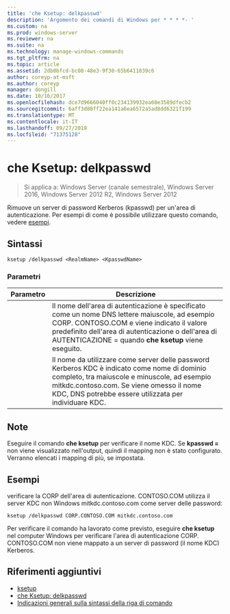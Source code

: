 ```yaml
---
title: 'che Ksetup: delkpasswd'
description: 'Argomento dei comandi di Windows per * * * *- '
ms.custom: na
ms.prod: windows-server
ms.reviewer: na
ms.suite: na
ms.technology: manage-windows-commands
ms.tgt_pltfrm: na
ms.topic: article
ms.assetid: 2db0bfcd-bc08-48e3-9f30-65b6411839c6
author: coreyp-at-msft
ms.author: coreyp
manager: dongill
ms.date: 10/16/2017
ms.openlocfilehash: dce7d9666040ff0c234139932ea60e3589dfecb2
ms.sourcegitcommit: 6aff3d88ff22ea141a6ea6572a5ad8dd6321f199
ms.translationtype: MT
ms.contentlocale: it-IT
ms.lasthandoff: 09/27/2019
ms.locfileid: "71375128"
---
```

# <a name="ksetupdelkpasswd"></a>che Ksetup: delkpasswd

>Si applica a: Windows Server (canale semestrale), Windows Server 2016, Windows Server 2012 R2, Windows Server 2012

Rimuove un server di password Kerberos (kpasswd) per un'area di autenticazione. Per esempi di come è possibile utilizzare questo comando, vedere [esempi](#BKMK_Examples).
## <a name="syntax"></a>Sintassi
```
ksetup /delkpasswd <RealmName> <KpasswdName>
```
### <a name="parameters"></a>Parametri

|   Parametro   |                                                                                                   Descrizione                                                                                                   |
|---------------|-----------------------------------------------------------------------------------------------------------------------------------------------------------------------------------------------------------------|
|  <RealmName>  |                                Il nome dell'area di autenticazione è specificato come un nome DNS lettere maiuscole, ad esempio CORP. CONTOSO.COM e viene indicato il valore predefinito dell'area di autenticazione o dell'area di AUTENTICAZIONE = quando **che ksetup** viene eseguito.                                |
| <KpasswdName> | Il nome da utilizzare come server delle password Kerberos KDC è indicato come nome di dominio completo, tra maiuscole e minuscole, ad esempio mitkdc.contoso.com. Se viene omesso il nome KDC, DNS potrebbe essere utilizzata per individuare KDC. |

## <a name="remarks"></a>Note
Eseguire il comando **che ksetup** per verificare il nome KDC. Se **kpasswd =** non viene visualizzato nell'output, quindi il mapping non è stato configurato. Verranno elencati i mapping di più, se impostata.
## <a name="BKMK_Examples"></a>Esempi
verificare la CORP dell'area di autenticazione. CONTOSO.COM utilizza il server KDC non Windows mitkdc.contoso.com come server delle password:
```
ksetup /delkpasswd CORP.CONTOSO.COM mitkdc.contoso.com
```
Per verificare il comando ha lavorato come previsto, eseguire **che ksetup** nel computer Windows per verificare l'area di autenticazione CORP. CONTOSO.COM non viene mappato a un server di password (il nome KDC) Kerberos.
## <a name="additional-references"></a>Riferimenti aggiuntivi
-   [ksetup](ksetup.md)
-   [che Ksetup: delkpasswd](ksetup-delkpasswd.md)
-   [Indicazioni generali sulla sintassi della riga di comando](command-line-syntax-key.md)
